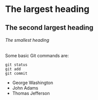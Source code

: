 # The largest heading
## The second largest heading
###### The smallest heading


Some basic Git commands are:
```
git status
git add
git commit
```

- George Washington
- John Adams
- Thomas Jefferson